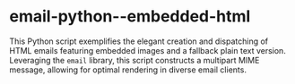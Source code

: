 # email-python--embedded-html
This Python script exemplifies the elegant creation and dispatching of HTML emails featuring embedded images and a fallback plain text version. Leveraging the `email` library, this script constructs a multipart MIME message, allowing for optimal rendering in diverse email clients.
